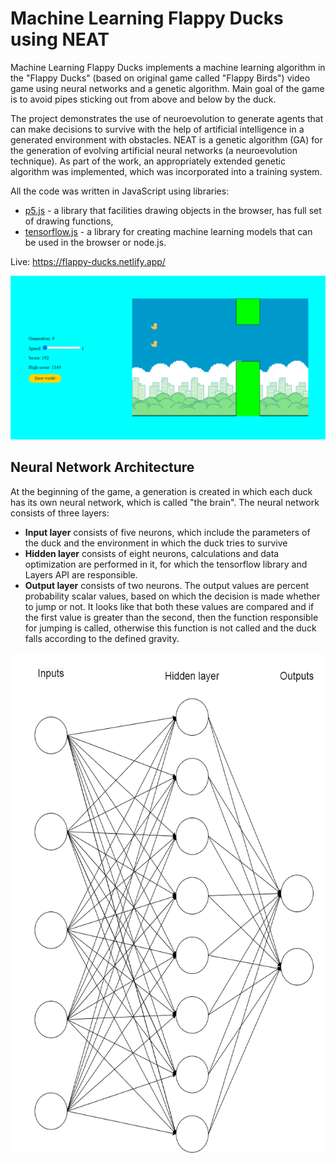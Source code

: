 # Machine Learning Flappy Ducks using NEAT

Machine Learning Flappy Ducks implements a machine learning algorithm in the "Flappy Ducks" (based on original game called "Flappy Birds") video game using neural networks and a genetic algorithm.
Main goal of the game is to avoid pipes sticking out from above and below by the duck.

The project demonstrates the use of neuroevolution to generate agents that can make decisions to survive with the help of artificial intelligence in a generated environment with obstacles. NEAT is a genetic algorithm (GA) for the generation of evolving artificial neural networks (a neuroevolution technique).
As part of the work, an appropriately extended genetic algorithm was implemented, which was incorporated into a training system.

All the code was written in JavaScript using libraries:

- [p5.js](https://p5js.org/) - a library that facilities drawing objects in the browser, has full set of drawing functions,
- [tensorflow.js](https://www.tensorflow.org/js) - a library for creating machine learning models that can be used in the browser or node.js.

Live: https://flappy-ducks.netlify.app/

<p align="center">
  <img src="assets/screenshots/screenshot-1.png" alt="Flappy-ducks-display">
</p>

## Neural Network Architecture

At the beginning of the game, a generation is created in which each duck has its own neural network, which is called "the brain". The neural network consists of three layers:

- **Input layer** consists of five neurons, which include the parameters of the duck and the environment in which the duck tries to survive
- **Hidden layer** consists of eight neurons, calculations and data optimization are performed in it, for which the tensorflow library and Layers API are responsible.
- **Output layer** consists of two neurons. The output values ​​are percent probability scalar values, based on which the decision is made whether to jump or not. It looks like that both these values ​​are compared and if the first value is greater than the second, then the function responsible for jumping is called, otherwise this function is not called and the duck falls according to the defined gravity.

<p align="center">
  <img src="assets/screenshots/screenshot-2.png" alt="Neural-network-architecture" width="600" height="800">
</p>
